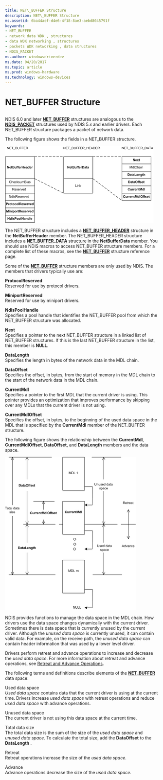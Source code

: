 ```yaml
---
title: NET\_BUFFER Structure
description: NET\_BUFFER Structure
ms.assetid: 6ba44aef-d4e6-4f18-8ae3-aebd8045791f
keywords:
- NET_BUFFER
- network data WDK , structures
- data WDK networking , structures
- packets WDK networking , data structures
- NDIS_PACKET
ms.author: windowsdriverdev
ms.date: 04/20/2017
ms.topic: article
ms.prod: windows-hardware
ms.technology: windows-devices
---
```


# NET\_BUFFER Structure


## <a href="" id="ddk-net-buffer-structure-ng"></a>


NDIS 6.0 and later [**NET\_BUFFER**](https://msdn.microsoft.com/library/windows/hardware/ff568376) structures are analogous to the [**NDIS\_PACKET**](https://msdn.microsoft.com/library/windows/hardware/ff557086) structures used by NDIS 5.*x* and earlier drivers. Each NET\_BUFFER structure packages a packet of network data.

The following figure shows the fields in a NET\_BUFFER structure.

![diagram illustrating the fields in a net\-buffer structure](images/netbuffer.png)

The NET\_BUFFER structure includes a [**NET\_BUFFER\_HEADER**](https://msdn.microsoft.com/library/windows/hardware/ff568387) structure in the **NetBufferHeader** member. The NET\_BUFFER\_HEADER structure includes a [**NET\_BUFFER\_DATA**](https://msdn.microsoft.com/library/windows/hardware/ff568381) structure in the **NetBufferData** member. You should use NDIS macros to access NET\_BUFFER structure members. For a complete list of these macros, see the [**NET\_BUFFER**](https://msdn.microsoft.com/library/windows/hardware/ff568376) structure reference page.

Some of the [**NET\_BUFFER**](https://msdn.microsoft.com/library/windows/hardware/ff568376) structure members are only used by NDIS. The members that drivers typically use are:

<a href="" id="protocolreserved"></a>**ProtocolReserved**  
Reserved for use by protocol drivers.

<a href="" id="miniportreserved"></a>**MiniportReserved**  
Reserved for use by miniport drivers.

<a href="" id="ndispoolhandle"></a>**NdisPoolHandle**  
Specifies a pool handle that identifies the NET\_BUFFER pool from which the NET\_BUFFER structure was allocated.

<a href="" id="next"></a>**Next**  
Specifies a pointer to the next NET\_BUFFER structure in a linked list of NET\_BUFFER structures. If this is the last NET\_BUFFER structure in the list, this member is **NULL**.

<a href="" id="datalength"></a>**DataLength**  
Specifies the length in bytes of the network data in the MDL chain.

<a href="" id="dataoffset"></a>**DataOffset**  
Specifies the offset, in bytes, from the start of memory in the MDL chain to the start of the network data in the MDL chain.

<a href="" id="currentmdl"></a>**CurrentMdl**  
Specifies a pointer to the first MDL that the current driver is using. This pointer provides an optimization that improves performance by skipping over any MDLs that the current driver is not using.

<a href="" id="currentmdloffset"></a>**CurrentMdlOffset**  
Specifies the offset, in bytes, to the beginning of the used data space in the MDL that is specified by the **CurrentMdl** member of the NET\_BUFFER structure.

The following figure shows the relationship between the **CurrentMdl**, **CurrentMdlOffset**, **DataOffset**, and **DataLength** members and the data space.

![diagram illustrating data space allocation](images/netbufferdata-wmdl.png)

NDIS provides functions to manage the data space in the MDL chain. How drivers use the data space changes dynamically with the current driver. Sometimes there is data space that is currently unused by the current driver. Although the *unused data space* is currently unused, it can contain valid data. For example, on the receive path, the *unused data space* can contain header information that was used by a lower level driver.

Drivers perform retreat and advance operations to increase and decrease the *used data space*. For more information about retreat and advance operations, see [Retreat and Advance Operations](retreat-and-advance-operations.md).

The following terms and definitions describe elements of the [**NET\_BUFFER**](https://msdn.microsoft.com/library/windows/hardware/ff568376) data space:

<a href="" id="used-data-space"></a>Used data space  
*Used data space* contains data that the current driver is using at the current time. Drivers increase *used data space* with retreat operations and reduce *used data space* with advance operations.

<a href="" id="unused-data-space"></a>Unused data space  
The current driver is not using this data space at the current time.

<a href="" id="total-data-size"></a>Total data size  
The total data size is the sum of the size of the *used data space* and *unused data space*. To calculate the total size, add the **DataOffset** to the **DataLength** .

<a href="" id="retreat"></a>Retreat  
Retreat operations increase the size of the *used data space*.

<a href="" id="advance"></a>Advance  
Advance operations decrease the size of the *used data space*.

 

 





